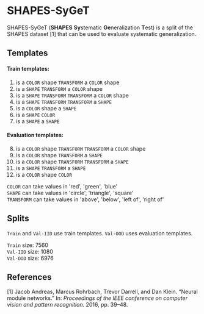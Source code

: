 # SHAPES-SyGeT

SHAPES-SyGeT (**SHAPES** **Sy**stematic **Ge**neralization **T**est) is a split of the SHAPES dataset [1] that can be used to evaluate systematic generalization.

## Templates

#### Train templates:
 1. is a `COLOR` shape `TRANSFORM` a `COLOR` shape
2. is a `SHAPE` `TRANSFORM` a `COLOR` shape
3. is a `SHAPE` `TRANSFORM` `TRANSFORM` a `COLOR` shape
4. is a `SHAPE` `TRANSFORM` `TRANSFORM` a `SHAPE`
5. is a `COLOR` shape a `SHAPE`
6. is a `SHAPE` `COLOR`
7. is a `SHAPE` a `SHAPE`
#### Evaluation templates:
8. is a `COLOR` shape `TRANSFORM` `TRANSFORM` a `COLOR` shape
9. is a `COLOR` shape `TRANSFORM` a `SHAPE`
10. is a `COLOR` shape `TRANSFORM` `TRANSFORM` a `SHAPE`
11. is a `SHAPE` `TRANSFORM` a `SHAPE`
12. is a `COLOR` shape `COLOR`

`COLOR` can take values in 'red', 'green', 'blue'\
`SHAPE` can take values in 'circle', 'triangle', 'square'\
`TRANSFORM` can take values in 'above', 'below', 'left of', 'right of'

## Splits

`Train` and `Val-IID` use train templates. `Val-OOD` uses evaluation templates.

`Train` size: 7560\
`Val-IID` size: 1080\
`Val-OOD` size: 6976

## References

[1] Jacob Andreas, Marcus Rohrbach, Trevor Darrell, and Dan Klein. “Neural module networks.” In: *Proceedings of the IEEE conference on computer vision and pattern recognition.* 2016, pp. 39–48.

